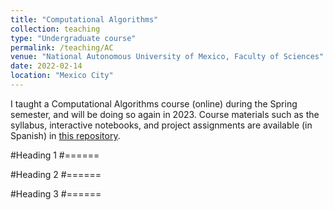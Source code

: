 ```yaml
---
title: "Computational Algorithms"
collection: teaching
type: "Undergraduate course"
permalink: /teaching/AC
venue: "National Autonomous University of Mexico, Faculty of Sciences"
date: 2022-02-14
location: "Mexico City"
---
```


I taught a Computational Algorithms course (online) during the Spring semester, and will be doing so again in 2023. Course materials such as the syllabus, interactive notebooks, and project assignments are available (in Spanish) in [this repository](https://github.com/dabnciencias/AC).

#Heading 1
#======

#Heading 2
#======

#Heading 3
#======
